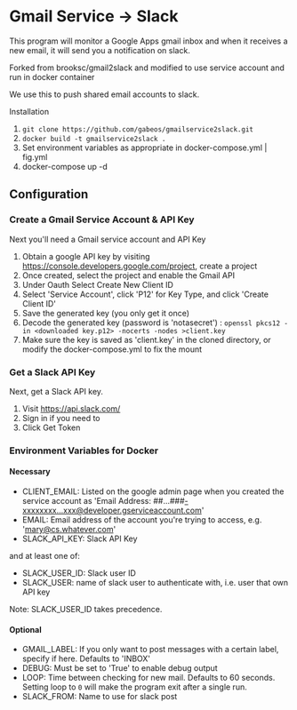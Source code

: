 # Gmail Service -> Slack


This program will monitor a Google Apps gmail inbox and when it receives a new email, it will send you a notification on slack.

Forked from brooksc/gmail2slack and modified to use service account and run in docker container

We use this to push shared email accounts to slack.

Installation

1. `git clone https://github.com/gabeos/gmailservice2slack.git`
2. `docker build -t gmailservice2slack .`
3. Set environment variables as appropriate in docker-compose.yml | fig.yml
3. docker-compose up -d

## Configuration

### Create a Gmail Service Account & API Key
Next you'll need a Gmail service account and API Key

1. Obtain a google API key by visiting https://console.developers.google.com/project, create a project
2. Once created, select the project and enable the Gmail API
3. Under Oauth Select Create New Client ID
4. Select 'Service Account', click 'P12' for Key Type, and click 'Create Client ID'
5. Save the generated key (you only get it once) 
6. Decode the generated key (password is 'notasecret') : `openssl pkcs12 -in <downloaded key.p12> -nocerts -nodes >client.key`
7. Make sure the key is saved as 'client.key' in the cloned directory, or modify the docker-compose.yml to fix the mount

### Get a Slack API Key

Next, get a Slack API key.

1. Visit https://api.slack.com/
2. Sign in if you need to
3. Click Get Token

### Environment Variables for Docker

#### Necessary

* CLIENT_EMAIL: Listed on the google admin page when you created the service account as 'Email Address: ##...###-xxxxxxxx...xxx@developer.gserviceaccount.com'
* EMAIL: Email address of the account you're trying to access, e.g. 'mary@cs.whatever.com'
* SLACK_API_KEY: Slack API Key

and at least one of:

* SLACK_USER_ID: Slack user ID
* SLACK_USER: name of slack user to authenticate with, i.e. user that own API key

Note: SLACK_USER_ID takes precedence.

#### Optional

* GMAIL_LABEL: If you only want to post messages with a certain label, specify if here. Defaults to 'INBOX'
* DEBUG: Must be set to 'True' to enable debug output
* LOOP: Time between checking for new mail. Defaults to 60 seconds. Setting loop to `0` will make the program exit after a single run.
* SLACK_FROM: Name to use for slack post


